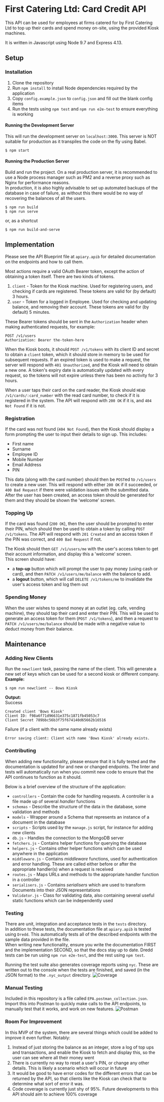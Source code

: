 # First Catering Ltd: Card Credit API
This API can be used for employees at firms catered for by First Catering Ltd to top up their cards and spend money 
on-site, using the provided Kiosk machines.

It is written in Javascript using Node 9.7 and Express 4.13.

## Setup

### Installation
1. Clone the repository
2. Run `npm install` to install Node dependencies required by the application
3. Copy `config.example.json` to `config.json` and fill out the blank config items
4. Run the tests using `npm test` and `npm run e2e-test` to ensure everything is working

#### Running the Development Server
This will run the development server on `localhost:3000`. This server is NOT suitable for production as it transpiles
the code on the fly using Babel.
```commandline
$ npm start
```

#### Running the Production Server
Build and run the project. On a real production server, it is recommended to use a Node process manager such as PM2 and 
a reverse proxy such as Nginx for performance reasons.  
In production, it is also highly advisable to set up automated backups of the database in case of failure, as without
this there would be no way of recovering the balances of all the users.
```commmandline
$ npm run build
$ npm run serve
```
or, as a shortcut
```commandline
$ npm run build-and-serve
```

## Implementation
Please see the API Blueprint file at `apiary.apib` for detailed documentation on the endpoints and how to call them.

Most actions require a valid OAuth Bearer token, except the action of obtaining a token itself. There are two kinds of tokens.
1. `client` - Token for the Kiosk machine. Used for registering users, and checking if cards are registered.
These tokens are valid for (by default) 3 hours.
2. `user` - Token for a logged in Employee. Used for checking and updating balance, and removing their account.
These tokens are valid for (by default) 5 minutes.

These Bearer tokens should be sent in the `Authorization` header when making authenticated requests, for example:
```
POST /v1/users
Authorization: Bearer the-token-here
```

When the Kiosk boots, it should `POST /v1/tokens` with its client ID and secret to obtain a `client` token, which it
should store in memory to be used for subsequent requests. If an expired token is used to make a request, the server will
respond with `401 Unauthorized`, and the Kiosk will need to obtain a new one. A token's expiry date is automatically
updated with every request, so the tokens will not expire unless there has been no activity for 3 hours.

When a user taps their card on the card reader, the Kiosk should `HEAD /v1/cards/:card_number` with the read card number,
to check if it is registered in the system. The API will respond with `200 OK` if it is, and `404 Not Found` if it is not.

### Registration
If the card was not found (`404 Not Found`), then the Kiosk should display a form prompting the user to input their details
to sign up. This includes:
- First name
- Surname
- Employee ID
- Mobile Number
- Email Address
- PIN

This data (along with the card number) should then be `POST`ed to `/v1/users` to create a new user. This will respond with either `200 OK` if it
succeeded, or `400 Bad Request` if there were validation issues with the submitted data.  
After the user has been created, an access token should be generated for them and they should be shown the 'welcome' screen.
 

### Topping Up

If the card was found (`200 OK`), then the user should be prompted to enter their PIN, which should then be used to
obtain a token by calling `POST /v1/tokens`. The API will respond with `201 Created` and an access token if the PIN
was correct, and `400 Bad Request` if not.

The Kiosk should then `GET /v1/users/me` with the user's access token to get their account information, and display
this a 'welcome' screen.  
This screen should have:
- a **top-up** button which will prompt the user to pay money (using cash or card), and then
`PATCH /v1/users/me/balance` with the balance to add.
- a **logout** button, which will call `DELETE /v1/tokens/me` to invalidate the user's access
token and log them out

### Spending Money
When the user wishes to spend money at an outlet (eg. cafe, vending machine), they should tap their card and enter their PIN.
This will be used to generate an access token for them (`POST /v1/tokens`), and then a request to `PATCH /v1/users/me/balance`
should be made with a negative value to deduct money from their balance.

## Maintenance

### Adding New Clients
Run the `newclient` task, passing the name of the client.
This will generate a new set of keys which can be used for a second kiosk or different company.  
**Example:**
```commandline
$ npm run newclient -- Bows Kiosk
``` 
**Output:**   
Success
```
Created client 'Bows Kiosk'
Client ID: f98a6f71d96631e375c1871fb45053c7
Client Secret 789bbc56b3f75f674140d65662b16516
```
Failure (if a client with the same name already exists)
```
Error saving client: Client with name 'Bows Kiosk' already exists.
```

### Contributing
When adding new functionality, please ensure that it is fully tested and the documentation is updated for and new or 
changed endpoints. The linter and tests will automatically run when you commit new code to ensure that the API continues
to function as it should.

Below is a brief overview of the structure of the application:
- `controllers` - Contain the code for handling requests. A controller is a file made up of several *handler* functions
- `schemas` - Describe the structure of the data in the database, some validation and methods
- `models` - Wrapper around a Schema that represents an instance of a document in the database
- `scripts` - Scripts used by the `manage.js` script, for instance for adding new clients
- `db.js` - Handles the connection to the MongoDB server
- `fetchers.js` - Contains helper functions for querying the database
- `helpers.js` - Contains other helper functions which can be used anywhere in the application
- `middleware.js` - Contains *middleware* functions, used for authentication and error handling. These are called either
before or after the appropriate handler(s) when a request is received
- `routes.js` - Maps URLs and methods to the appropriate handler function in a controller
- `serialisers.js` - Contains *serialisers* which are used to transform Documents into their JSON representations
- `Validator.js` - Class for validating data, also containing several useful static functions which can be independently used

### Testing
There are unit, integration and acceptance tests in the `tests` directory.  
In addition to these tests, the documentation file at `apiary.apib` is tested using `Dredd`. This automatically tests
all of the described endpoints with the sample data provided in the file.  
When writing new functionality, ensure you write the documentation FIRST and the implementation SECOND, so that the docs
stay up to date. Dredd tests can be run using `npm run e2e-test`, and the rest using `npm test`.

Running the test suite also generates coverage reports using `nyc`. These are written out to the console when the tests
are finished, and saved (in the JSON format) to the `.nyc_output` directory.
![Coverage](doc/coverage.png)

### Manual Testing
Included in this repository is a file called `EPA.postman_collection.json`. Import this into Postman to quickly make
calls to the API endpoints, to manually test that it works, and work on new features.
![Postman](doc/postman.png) 

### Room For Improvement
In this MVP of the system, there are several things which could be added to improve it even further. Notably:
1. Instead of just storing the balance as an integer, store a log of top ups and transactions, and enable the Kiosk to
fetch and display this, so the user can see where all their money went
2. There is currently no way to reset a user's PIN, or change any other details. This is likely a scenario which will 
occur in future
3. It would be good to have error codes for the different errors that can be returned by the API, so that clients like
the Kiosk can check that to determine what sort of error it was. 
4. Code coverage is currently just shy of 95%. Future developments to this API should aim to achieve 100% coverage
